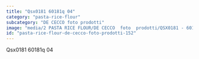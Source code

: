 ```yaml
---
title: "Qsx0181 60181q 04"
category: "pasta-rice-flour"
subcategory: "DE CECCO foto prodotti"
image: "media/2 PASTA RICE FLOUR/DE CECCO  foto  prodotti/QSX0181 - 60181Q-04.jpg"
id: "pasta-rice-flour-de-cecco-foto-prodotti-152"
---
```


Qsx0181 60181q 04
